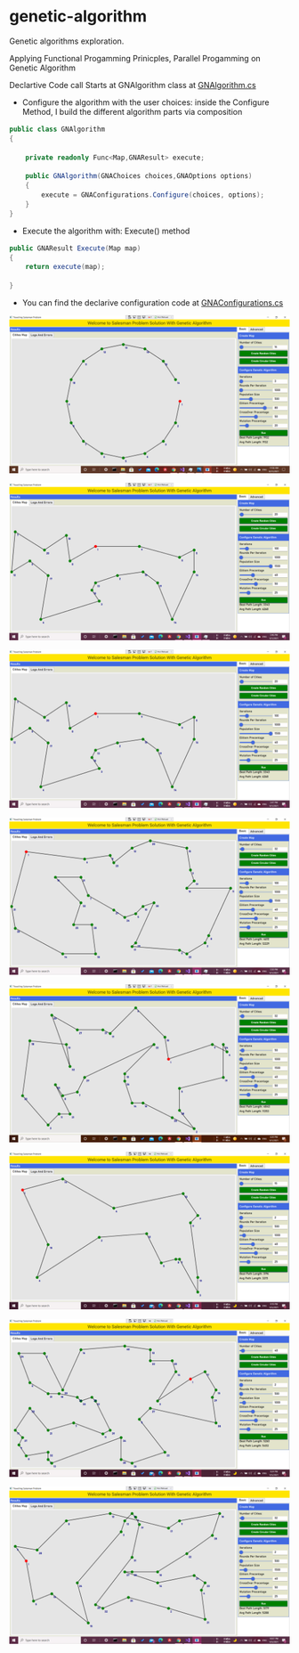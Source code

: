 # genetic-algorithm
Genetic algorithms exploration.

Applying Functional Progamming Prinicples, Parallel Progamming on Genetic Algorithm

Declartive Code call Starts at GNAlgorithm class at [GNAlgorithm.cs](SalesManProblem.Algorithms/Algorithm/GNA/GNAlgorithm.cs)

* Configure the algorithm with the user choices:
  inside the Configure Method, I build the different algorithm parts via composition
```csharp
public class GNAlgorithm
{

    private readonly Func<Map,GNAResult> execute;

    public GNAlgorithm(GNAChoices choices,GNAOptions options)
    {
        execute = GNAConfigurations.Configure(choices, options);
    }
}
```

* Execute the algorithm with: Execute() method
```csharp
public GNAResult Execute(Map map)
{
    return execute(map);

}
```

* You can find the declarive configuration code at [GNAConfigurations.cs](SalesManProblem.Algorithms/Algorithm/GNA/GNAConfigurations.cs)

![alt text](https://github.com/MoamenSoroor/genetic-algorithms/blob/master/Screenshots/Screenshot%20(2885).png)

![alt text](https://github.com/MoamenSoroor/genetic-algorithms/blob/master/Screenshots/Screenshot%20(2895).png)

![alt text](https://github.com/MoamenSoroor/genetic-algorithms/blob/master/Screenshots/Screenshot%20(2896).png)

![alt text](https://github.com/MoamenSoroor/genetic-algorithms/blob/master/Screenshots/Screenshot%20(2897).png)

![alt text](https://github.com/MoamenSoroor/genetic-algorithms/blob/master/Screenshots/Screenshot%20(2898).png)

![alt text](https://github.com/MoamenSoroor/genetic-algorithms/blob/master/Screenshots/Screenshot%20(2926).png)

![alt text](https://github.com/MoamenSoroor/genetic-algorithms/blob/master/Screenshots/Screenshot%20(2927).png)

![alt text](https://github.com/MoamenSoroor/genetic-algorithms/blob/master/Screenshots/Screenshot%20(2928).png)
